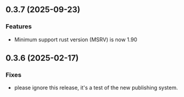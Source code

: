 ## 0.3.7 (2025-09-23)

### Features

- Minimum support rust version (MSRV) is now 1.90

## 0.3.6 (2025-02-17)

### Fixes

- please ignore this release, it's a test of the new publishing system.
